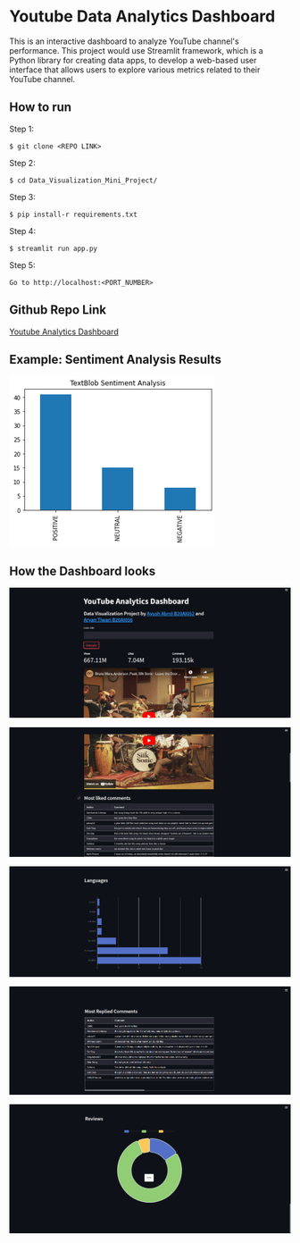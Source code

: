 # Youtube Data Analytics Dashboard

This is an interactive dashboard to analyze YouTube channel's performance. This project would use Streamlit framework, which is a Python library for creating data apps, to develop a web-based user interface that allows users to explore various metrics related to their YouTube channel.

## How to run

Step 1:

```
$ git clone <REPO LINK>
```

Step 2:

```
$ cd Data_Visualization_Mini_Project/
```

Step 3:

```
$ pip install-r requirements.txt
```

Step 4:

```
$ streamlit run app.py
```

Step 5:

```
Go to http://localhost:<PORT_NUMBER>
```

## Github Repo Link

[Youtube Analytics Dashboard](https://github.com/ayushabrol13/Data_Visualization_Mini_Project)

## Example: Sentiment Analysis Results

![](https://github.com/ayushabrol13/Data_Visualization_Mini_Project/blob/master/plots/TextBlob_Sentiment_Analysis.png)

## How the Dashboard looks

![](https://github.com/ayushabrol13/Data_Visualization_Mini_Project/blob/master/plots/Screenshot_Page_1.png)

![](https://github.com/ayushabrol13/Data_Visualization_Mini_Project/blob/master/plots/Screenshot_Page_2.png)

![](https://github.com/ayushabrol13/Data_Visualization_Mini_Project/blob/master/plots/Screenshot_Page_3.png)

![](https://github.com/ayushabrol13/Data_Visualization_Mini_Project/blob/master/plots/Screenshot_Page_4.png)

![](https://github.com/ayushabrol13/Data_Visualization_Mini_Project/blob/master/plots/Screenshot_Page_5.png)
